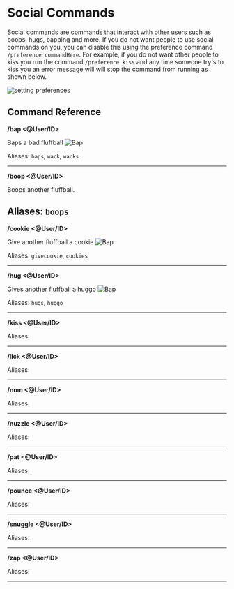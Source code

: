 # Social Commands

Social commands are commands that interact with other users such as boops, hugs, bapping and more. If you do not want people to use social commands on you, you can disable this using the preference command `/preference commandHere`. For example, if you do not want other people to kiss you run the command `/preference kiss` and any time someone try's to kiss you an error message will will stop the command from running as shown below.

![setting preferences](https://cdn.discordapp.com/attachments/688594818007564369/738812358280871967/sGZJr41cPP.gif)

## Command Reference

**/bap <@User/ID>**

Baps a bad fluffball <img class="emoji" alt="Bap" src="https://cdn.discordapp.com/emojis/687780534424043629.png?v=1">

Aliases: `baps`, `wack`, `wacks`

-------

**/boop <@User/ID>**

Boops another fluffball.

Aliases: `boops`
-------

**/cookie <@User/ID>**

Give another fluffball a cookie <img class="emoji" alt="Bap" src="https://cdn.discordapp.com/emojis/687769611093147670.png?v=1">

Aliases: `givecookie`, `cookies`

-------

**/hug <@User/ID>**

Gives another fluffball a huggo <img class="emoji" alt="Bap" src="https://cdn.discordapp.com/emojis/719682071802413208.gif?v=1">

Aliases: `hugs`, `huggo`

-------

**/kiss <@User/ID>**

Aliases:

---------

**/lick <@User/ID>**

Aliases:

--------

**/nom <@User/ID>**

Aliases:

---------

**/nuzzle <@User/ID>**

Aliases:

-----------

**/pat <@User/ID>**

Aliases:

---------

**/pounce <@User/ID>**

Aliases:

----------

**/snuggle <@User/ID>**

Aliases:

-------------

**/zap <@User/ID>**

Aliases:

---------